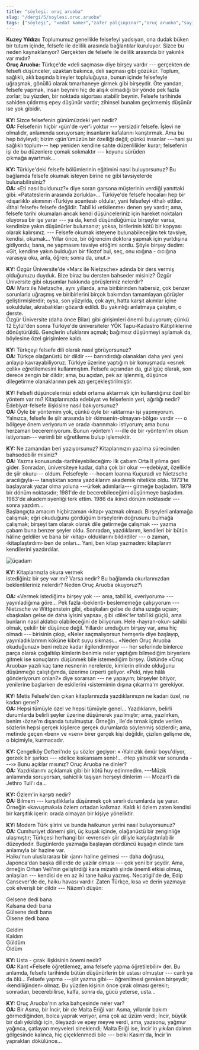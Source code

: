 ```yaml
---
title: "söyleşi: oruç aruoba"
slug: "/dergi/5/soylesi.oruc.aruoba"
tags: ["söyleşi", "vedat kamer","zafer yalçınpınar","oruç aruoba","sayı:beş"]
---
```



**Kuzey Yıldızı:** Toplumumuz genellikle
felsefeyi yadsıyan, ona dudak büken bir tutum içinde, felsefe ile
delilik arasında bağlantılar kuruluyor. Sizce bu neden kaynaklanıyor?
Gerçekten de felsefe ile delilik arasında bir yakınlık var mıdır?\
**Oruç Aruoba:** Türkçe'de «deli saçması» diye birşey vardır ---
gerçekten de felsefi düşünceler, uzaktan bakınca, deli saçması gibi
gözükür. Toplum, sağlıklı, aklı başında bireyler topluluğuysa, bunun
içinde felsefeyle uğraşmak, gönüllü olarak tımarhaneye girmek gibi
birşeydir. Öte yandan, felsefe yapmak, insan beynini hiç de alışık
olmadığı bir yönde pek fazla zorlar; bu yüzden, bir noktada sigortası
atabilir beynin. Felsefe tarihinde sahiden çıldırmış epey düşünür
vardır; zihinsel bunalım geçirmemiş düşünür ise yok gibidir.

**KY:** Sizce felsefenin günümüzdeki yeri nedir?\
**OA:** Felsefenin hiçbir ‹gün'de ‹yer'i yoktur --- yersizdir
felsefe. İşlevi ne olmalıdır, anlamında soruyorsan; insanların
kafalarını karıştırmak. Ama bu hep böyleydi; bizim ‹gün'ümüzün bir
özelliği değil; çünkü insanlar ---hani şu sağlıklı toplum--- hep yeniden
kendine sahte düzenlilikler kurar; felsefenin işi de bu düzenlere çomak
sokmaktır --- koyunu sürüden çıkmağa ayartmak...

**KY:** Türkiye'deki felsefe bölümlerinin eğitimini nasıl
buluyorsunuz? Bu bağlamda felsefe okumak isteyen birine ne gibi
tavsiyelerde bulunabilirsiniz?\
**OA:** «Eti nasıl buldunuz?» diye soran garsona müşterinin
verdiği yanıttaki gibi: «Patateslerin arasında zorlukla»... Türkiye'de
felsefe hocaları hep bir ‹dışarlıklı› akımının ‹Türkiye acentesi›
oldular, yani felsefeyi ‹ithal› ettiler. ‹İthal felsefe› felsefe
değildir. Tabiî ki ‹etkilenme› denen şey vardır; ama, felsefe tarihi
okumaları ancak kendi düşünceleriniz için hareket noktaları oluyorsa bir
işe yarar --- ya da, kendi düşündüğümüz birşeyler varsa, kendinize yakın
düşünürler bulursanız; yoksa, birilerinin kötü bir kopyası olarak
kalırsınız. --- Felsefe okumak isteyene bulunabileceğim tek tavsiye,
kendisi, okumak... Yıllar önce, bir öğrencim doktora yapmak için
yurtdışına gidiyordu; bana, ne yapmasını tavsiye ettiğimi sordu. Şöyle
birşey dedim: «Git, kendine yakın bulduğun bir filozof bul, seç, onu
ıcığına - cıcığına varasıya oku, anla, öğren; sonra da, unut.»

**KY:** Özgür Üniversite'de «Marx ile Nietzsche» adında bir
ders vermiş olduğunuzu duyduk. Bize biraz bu dersten bahseder misiniz?
Özgür Üniversite gibi oluşumlar hakkında görüşleriniz nelerdir?\
**OA:** Marx ile Nietzsche, aynı yıllarda, ama biribirinden
habersiz, çok benzer sorunlarla uğraşmış ve biribirlerini birçok
bakımdan tamamlayan görüşler geliştirmişlerdir; oysa, son yüzyılda, çok
ayrı, hatta karşıt akımlar içine sokuldular, akrabalıkları gözardı
edildi. Bu yakınlığı anlatmaya çalıştım, o derste.\
Özgür Üniversite (daha önce Bilar) gibi girişimleri önemli buluyorum;
çünkü 12 Eylül'den sonra Türkiye'de üniversiteler YÖK
Tapu-Kadastro Kâtipliklerine dönüştürüldü. Gençlerin ufuklarını açmak;
bağımsız düşünmeyi aşılamak da, böylesine özel girişimlere kaldı.

**KY:** Türkçeyi felsefe dili olarak nasıl görüyorsunuz?\
**OA:** Türkçe olağanüstü bir dildir --- barındırdığı
olanakları daha yeni yeni anlayıp kavrayabiliyoruz. Türkiye üzerine
yaptığım bir konuşmada «esnek çelik» eğretilemesini kullanmıştım.
Felsefe açısından da, gizilgüç olarak, son derece zengin bir dildir;
ama, bu açıdan, pek az işlenmiş, düşünce dilegetirme olanaklarının pek
azı gerçekleştirilmiştir.

**KY:** Felsefi düşüncelerinizi edebi ortama aktarmak için
kullandığınız özel bir yöntem var mı? Kitaplarınızda edebiyat ve
felsefenin yeri, ağırlığı nedir? Edebiyat-felsefe ilişkisine nasıl
bakıyorsunuz?\
**OA:** Öyle bir yöntemim yok, çünkü öyle bir ‹aktarma› işi
yapmıyorum. Yalnızca, felsefe ile şiir arasında bir
‹kimsenin-olmayan-bölge› vardır --- o bölgeye önem veriyorum ve orada
‹barınmak› istiyorum; ama bunu herzaman beceremiyorum. Bunun ‹yöntem'i
---ille de bir ‹yöntem'im olsun istiyorsan--- verimli bir eğretileme
bulup işlemektir.

**KY:** Ne zamandan beri yazıyorsunuz? Kitaplarınızın yazılma
sürecinden bahsedebilir misiniz?\
**OA:** Yazma konusunda ‹tarihleyebileceğim› ilk çabam Orta
II yılıma geri gider. Sonradan, üniversiteye kadar, daha çok
bir okur ---edebiyat, özellikle de şiir okuru--- oldum. Felsefeyle
---hocam İoanna Kuçuradi ve Nietzsche aracılığıyla--- tanıştıktan sonra
yazdıklarım akademik nitelikte oldu. 1973'te başlayarak yazar olma
yoluna ---ürkek adımlarla--- girmeğe başladım. 1979 bir dönüm
noktasıdır; 1981'de de becerebileceğimi düşünmeye başladım. 1983'de
akademisyenliği terk ettim. 1986 da ikinci dönüm noktasıdır --- sonra
yazdım...\
Başlangıçta amacım hiçbirzaman ‹kitap› yazmak olmadı. Birşeyleri
anlamağa çalışmak; eğri okuduğunu gördüğüm birşeylerin doğrusunu bulmağa
çalışmak; birşeyi tam olarak olarak dile getirmeğe çalışmak --- yazma
çabam buna benzer şeyler oldu. Sonradan, yazdıklarım, kendileri bir
bütün hâline geldiler ve bana bir ‹kitap› olduklarını bildirdiler --- o
zaman, ‹kitaplaştırdım› ben de onları... Yani, ben kitap yazmadım:
kitaplarım kendilerini yazdırdılar.


![üçadam](/img/ucadam.jpg)


**KY:** Kitaplarınızla okura vermek  
istediğiniz bir şey var mı? Varsa nedir? Bu bağlamda okurlarınızdan
beklentileriniz nelerdir? Neden Oruç Aruoba okuyoruz?\              

**OA:** «Vermek istediğim» birşey yok --- ama, tabiî ki,
«veriyorum» --- yayınladığıma göre... Pek fazla ‹beklenti› beslememeğe
çalışıyorum --- Nietzsche ve Wittgenstein gibi, «başkaları gelse de daha
uzağa uçsa»; «başkaları gelse de daha iyisini yapsa», gibi ‹dilek'ler
tabiî ki güçlü, ama bunların nasıl aldatıcı olabileceğini de biliyorum.
Hele ‹hayran-okur› sahibi olmak, çekilir bir düşünce değil. Yıllardır
umduğum birşey var, ama hiç olmadı --- birisinin çıkıp, «Neler
saçmalıyorsun hemşeri» diye başlayıp, yayınladıklarımın köküne kibrit
suyu sıkması... «Neden Oruç Aruoba okuduğunuz» beni nebze kadar
ilgilendirmiyor --- her seferinde binlerce parça olarak çoğaltılıp
kimlerin benimle neler yaptığını bilmediğim biryerlere gitmek ise
sonuçlarını düşünmek bile istemediğim birşey. Üstünde «Oruç Aruoba»
yazılı kaç tane nesnenin nerelerde, kimlerin elinde olduğunu düşünmeğe
çalıştığımda, üzerime ürperti geliyor. «Peki, niye hâlâ gönderiyorum
onları?» diye sorarsan --- ne yapayım; birşeyler bitiyor, yenilerine
başlarken de eskilerini ‹sistemimin dışına çıkarma'm gerekiyor.

**KY:** Metis Felsefe'den çıkan kitaplarınızda yazdıklarınızın
ne kadarı özel, ne kadarı genel?\
**OA:** Hepsi tümüyle özel ve hepsi tümüyle genel...
Yazdıklarım, belirli durumlarda belirli şeyler üzerine düşünerek
yazılmıştır; ama, yazılırken, benim ‹özne'm dışarıda tutulmuştur.
Örneğin , ile'de tırnak içinde verilen sözlerin hepsi gerçek kişilerce
gerçek durumlarda söylenmiş sözlerdir; ama, metinde geçen «ben» ve «sen»
birer gerçek kişi değildir, çizilen gelişme de, o biçimiyle, kurmacadır.

**KY:** Çengelköy Defteri'nde şu sözler geçiyor: « ‹Yalnızlık
ömür boyu'diyor, gerzek bir şarkıcı --- ‹delice kıskansam seni›!... ‹Hep
yalnızlık var sonunda ---›» Bunu açıklar mısınız? Oruç Aruoba ne
dinler?\
**OA:** Yazdıklarımı açıklamak gibi bir kötü huy edinmedim.
---Müzik anlamında soruyorsan, sahicilik taşıyan herşeyi dinlerim ---
Mozart'ı da Jethro Tull'ı da...

**KY:** Özlem'in karşıtı nedir?\
**OA:** Bilmem --- karşıtlıklarla düşünmek çok sınırlı
durumlarda işe yarar. Örneğin «kavuşmak»la özlem ortadan kalkmaz. Kaldı
ki özlem zaten kendisi bir karşıtlık içerir: orada olmayan bir
kişiye yöneliktir.

**KY:** Modern Türk şiirini ve bunda haikunun yerini nasıl
buluyorsunuz?\
**OA:** Cumhuriyet dönemi şiiri, üç kuşak içinde, olağanüstü
bir zenginliğe ulaşmıştır; Türkçesi herhangi bir ‹evrensel› şiir diliyle
karşılaştırılabilir düzeydedir. Bugünlerde yazmağa başlayan dördüncü
kuşağın elinde tam anlamıyla bir hazine var.\
Haiku'nun uluslararası bir ‹janr› haline gelmesi --- daha doğrusu,
Japonca'dan başka dillerde de yazılır olması --- çok yeni bir şeydir.
Ama, örneğin Orhan Veli'nin geliştirdiği kara mizahlı şiirde önemli
etkisi olmuş, anlaşılan --- kendisi de en az iki tane haiku yazmış.
Necatigil'de de, Edip Cansever'de de, haiku havası vardır. Zaten Türkçe,
kısa ve derin yazmaya çok elverişli bir dildir --- Nâzım'ı düşün:

Gelsene dedi bana\
Kalsana dedi bana\
Gülsene dedi bana\
Ölsene dedi bana

Geldim\
Kaldım\
Güldüm\
Öldüm

**KY:** Usta - çırak ilişkisinin önemi nedir?\
**OA:** Kant «Felsefe öğretilemez, ama felsefe yapma
öğretilebilir» der. Bu anlamda, felsefe tarihinde bütün düşünürlerin bir
ustası olmuştur --- canlı ya da ölü... Felsefe yapma ---şiir yazma
gibi--- öğrenilmesi gereken birşeydir; ‹kendiliğinden› olmaz. Bu yüzden
kişinin önce çırak olması gerekir; sonradan, becerebilirse, kalfa, sonra
da, gücü yeterse, usta...

**KY:** Oruç Aruoba'nın arka bahçesinde neler var?\
**OA:** Bir Asma, bir İncir, bir de Malta Eriği var: Asma,
yıllardır bakım görmediğinden, bolca yaprak veriyor, ama çok az üzüm
verdi; İncir, büyük bir dalı yıkıldığı için, öleyazdı ve epey meyve
verdi, ama, yazsonu, yağmur yağınca, çatlayan meyveleri sineklendi;
Malta Eriği ise, İncir'in yıkılan dalının gölgesinde kalınca, hiç
çiçeklenmedi bile --- belki Kasım'da, İncir'in yaprakları dökülünce...
